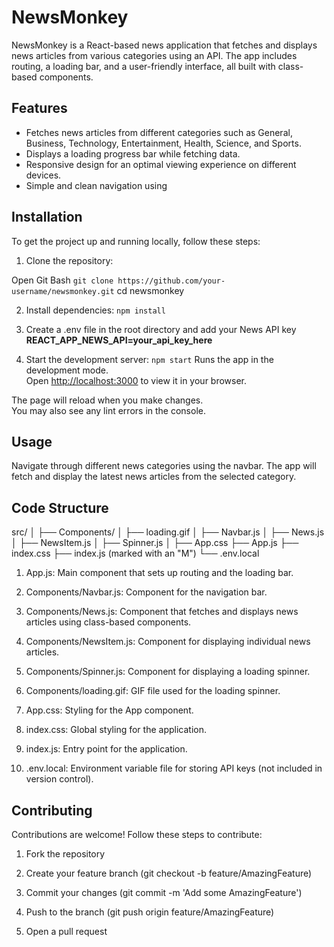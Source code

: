 # NewsMonkey

NewsMonkey is a React-based news application that fetches and displays news articles from various categories using an API. The app includes routing, a loading bar, and a user-friendly interface, all built with class-based components.

## Features

- Fetches news articles from different categories such as General, Business, Technology, Entertainment, Health, Science, and Sports.
- Displays a loading progress bar while fetching data.
- Responsive design for an optimal viewing experience on different devices.
- Simple and clean navigation using 

## Installation

To get the project up and running locally, follow these steps:

1. Clone the repository:

Open Git Bash
`git clone https://github.com/your-username/newsmonkey.git`
cd newsmonkey

2. Install dependencies:
`npm install`

3. Create a .env file in the root directory and add your News API key
**REACT_APP_NEWS_API=your_api_key_here**

4. Start the development server:
`npm start`
Runs the app in the development mode.\
Open [http://localhost:3000](http://localhost:3000) to view it in your browser.

The page will reload when you make changes.\
You may also see any lint errors in the console.

## Usage

Navigate through different news categories using the navbar. The app will fetch and display the latest news articles from the selected category.

## Code Structure

src/
│
├── Components/
│   ├── loading.gif
│   ├── Navbar.js
│   ├── News.js
│   ├── NewsItem.js
│   ├── Spinner.js
│
├── App.css
├── App.js
├── index.css
├── index.js (marked with an "M")
└── .env.local


1. App.js: Main component that sets up routing and the loading bar.

2. Components/Navbar.js: Component for the navigation bar.

3. Components/News.js: Component that fetches and displays news articles using class-based components.

4. Components/NewsItem.js: Component for displaying individual news articles.

5. Components/Spinner.js: Component for displaying a loading spinner.

6. Components/loading.gif: GIF file used for the loading spinner.

7. App.css: Styling for the App component.

8. index.css: Global styling for the application.

9. index.js: Entry point for the application.

10. .env.local: Environment variable file for storing API keys (not included in version control).

## Contributing
Contributions are welcome! Follow these steps to contribute:

1. Fork the repository

2. Create your feature branch (git checkout -b feature/AmazingFeature)

3. Commit your changes (git commit -m 'Add some AmazingFeature')

4. Push to the branch (git push origin feature/AmazingFeature)

5. Open a pull request

